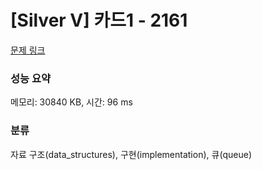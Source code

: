 # [Silver V] 카드1 - 2161 

[문제 링크](https://www.acmicpc.net/problem/2161) 

### 성능 요약

메모리: 30840 KB, 시간: 96 ms

### 분류

자료 구조(data_structures), 구현(implementation), 큐(queue)


